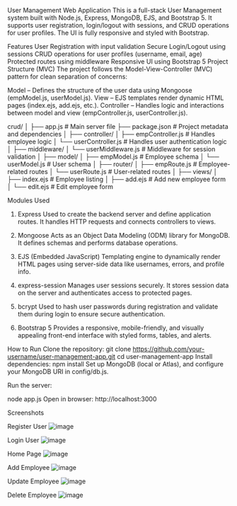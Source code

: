 User Management Web Application
This is a full-stack User Management system built with Node.js, Express, MongoDB, EJS, and Bootstrap 5. It supports user registration, login/logout with sessions, and CRUD operations for user profiles. The UI is fully responsive and styled with Bootstrap.

Features
User Registration with input validation
Secure Login/Logout using sessions
CRUD operations for user profiles (username, email, age)
Protected routes using middleware
Responsive UI using Bootstrap 5
Project Structure (MVC)
The project follows the Model-View-Controller (MVC) pattern for clean separation of concerns:

Model – Defines the structure of the user data using Mongoose (empModel.js, userModel.js).
View – EJS templates render dynamic HTML pages (index.ejs, add.ejs, etc.).
Controller – Handles logic and interactions between model and view (empController.js, userController.js).

crud/
│
├── app.js # Main server file
├── package.json # Project metadata and dependencies
│
├── controller/
│ ├── empController.js # Handles employee logic
│ └── userController.js # Handles user authentication logic
│
├── middleware/
│ └── userMiddleware.js # Middleware for session validation
│
├── model/
│ ├── empModel.js # Employee schema
│ └── userModel.js # User schema
│
├── router/
│ ├── empRoute.js # Employee-related routes
│ └── userRoute.js # User-related routes
│
├── views/
│ ├── index.ejs # Employee listing
│ ├── add.ejs # Add new employee form
│ └── edit.ejs # Edit employee form

Modules Used
1. Express
Used to create the backend server and define application routes. It handles HTTP requests and connects controllers to views.

2. Mongoose
Acts as an Object Data Modeling (ODM) library for MongoDB. It defines schemas and performs database operations.

3. EJS (Embedded JavaScript)
Templating engine to dynamically render HTML pages using server-side data like usernames, errors, and profile info.

4. express-session
Manages user sessions securely. It stores session data on the server and authenticates access to protected pages.

5. bcrypt
Used to hash user passwords during registration and validate them during login to ensure secure authentication.

6. Bootstrap 5
Provides a responsive, mobile-friendly, and visually appealing front-end interface with styled forms, tables, and alerts.

How to Run
Clone the repository:
git clone https://github.com/your-username/user-management-app.git
cd user-management-app
Install dependencies:
npm install
Set up MongoDB (local or Atlas), and configure your MongoDB URI in config/db.js.

Run the server:

node app.js
Open in browser:
http://localhost:3000

Screenshots

Register User
![image](https://github.com/user-attachments/assets/88119c7e-d74a-43ae-87c7-67ba3867e58f)

Login User
![image](https://github.com/user-attachments/assets/a03134b5-61bc-4fc2-8b20-6813d4fb7d73)

Home Page
![image](https://github.com/user-attachments/assets/28da0774-6ca7-42fe-a12d-316a40c5f589)

Add Employee
![image](https://github.com/user-attachments/assets/f46e686a-407b-44b4-9801-8160cfd1c285)

Update Employee
![image](https://github.com/user-attachments/assets/690d3e73-afeb-4f68-a536-4b937621ea87)

Delete Employee
![image](https://github.com/user-attachments/assets/2272e050-14d2-4fd0-b267-d4e0edaf05fd)





